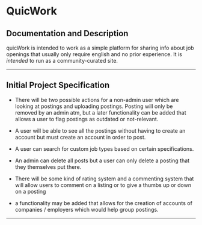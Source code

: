 # QuicWork

## Documentation and Description

quicWork is intended to work as a simple platform for sharing info about job openings that usually only require english and no prior experience. It is _intended_ to run as a community-curated site.

---

## Initial Project Specification 
* There will be two possible actions for a non-admin user which are looking at postings and uploading postings. Posting will only be removed by an admin atm, but a later functionality can be added that allows a user to flag postings as outdated or not-relevant.

* A user will be able to see all the postings without having to create an account but must create an account in order to post.

* A user can search for custom job types based on certain specifications.

* An admin can delete all posts but a user can only delete a posting that they themselves put there.

* There will be some kind of rating system and a commenting system that will allow users to comment on a listing or to give a thumbs up or down on a posting

* a functionality may be added that allows for the creation of accounts of companies / employers which would help group postings.

---


